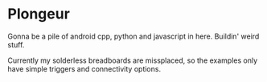 # Plongeur

Gonna be a pile of android cpp, python and javascript in here. Buildin' weird stuff.

Currently my solderless breadboards are missplaced, so the examples only have simple triggers and connectivity options.